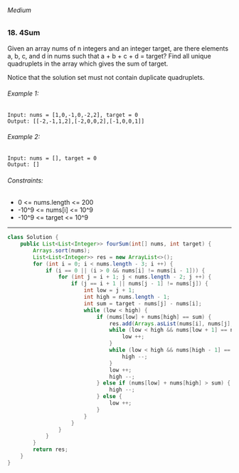 ###### Medium

### 18. 4Sum

Given an array nums of n integers and an integer target, are there elements a, b, c, and d in nums such that a + b + c + d = target? Find all unique quadruplets in the array which gives the sum of target.

Notice that the solution set must not contain duplicate quadruplets.

 

###### Example 1:
```
Input: nums = [1,0,-1,0,-2,2], target = 0
Output: [[-2,-1,1,2],[-2,0,0,2],[-1,0,0,1]]
```
###### Example 2:
```
Input: nums = [], target = 0
Output: []
```

###### Constraints:

* 0 <= nums.length <= 200
* -10^9 <= nums[i] <= 10^9
* -10^9 <= target <= 10^9

***

```java
class Solution {
    public List<List<Integer>> fourSum(int[] nums, int target) {
        Arrays.sort(nums);
        List<List<Integer>> res = new ArrayList<>();
        for (int i = 0; i < nums.length - 3; i ++) {
            if (i == 0 || (i > 0 && nums[i] != nums[i - 1])) {
                for (int j = i + 1; j < nums.length - 2; j ++) {
                    if (j == i + 1 || nums[j - 1] != nums[j]) {
                        int low = j + 1;
                        int high = nums.length - 1;
                        int sum = target - nums[j] - nums[i];
                        while (low < high) {
                            if (nums[low] + nums[high] == sum) {
                                res.add(Arrays.asList(nums[i], nums[j], nums[low], nums[high]));
                                while (low < high && nums[low + 1] == nums[low]) {
                                    low ++;
                                }
                                while (low < high && nums[high - 1] == nums[high]) {
                                    high --;
                                }
                                low ++;
                                high --;
                            } else if (nums[low] + nums[high] > sum) {
                                high --;
                            } else {
                                low ++;
                            }
                        }
                    }
                }
            } 
        }
        return res;
    }
}
```
